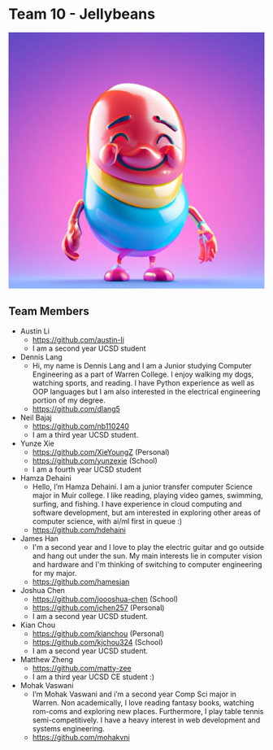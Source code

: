 # Team 10 - Jellybeans

![logo](https://raw.githubusercontent.com/cse110-sp23-group10/cse110-sp23-group10/main/admin/branding/logo.jpg)

## Team Members

- Austin Li
  - <https://github.com/austin-li>
  - I am a second year UCSD student
- Dennis Lang
  - Hi, my name is Dennis Lang and I am a Junior studying Computer Engineering as a part of Warren College. I enjoy walking my dogs, watching sports, and reading. I have Python experience as well as OOP languages but I am also interested in the electrical engineering portion of my degree.
  - <https://github.com/dlang5>
- Neil Bajaj
  - <https://github.com/nb110240>
  - I am a third year UCSD student.
- Yunze Xie
  - <https://github.com/XieYoungZ> (Personal)
  - <https://github.com/yunzexie> (School)
  - I am a fourth year UCSD student
- Hamza Dehaini
  - Hello, I’m Hamza Dehaini. I am a junior transfer computer Science major in Muir college. I like reading, playing video games, swimming, surfing, and fishing. I have experience in cloud computing and software development, but am interested in exploring other areas of computer science, with ai/ml first in queue :)
  - <https://github.com/hdehaini>
- James Han
  - I'm a second year and I love to play the electric guitar and go outside and hang out under the sun. My main interests lie in computer vision and hardware and I'm thinking of switching to computer engineering for my major.
  - <https://github.com/hamesjan>
- Joshua Chen
  - <https://github.com/joooshua-chen> (School)
  - <https://github.com/jchen257> (Personal)
  - I am a second year UCSD student.
- Kian Chou
  - https://github.com/kianchou (Personal)
  - <https://github.com/kjchou324> (School)
  - I am a second year UCSD student.
- Matthew Zheng
  - <https://github.com/matty-zee>
  - I am a third year UCSD CE student :)
- Mohak Vaswani
  - I’m Mohak Vaswani and i’m a second year Comp Sci major in Warren. Non academically, I love reading fantasy books, watching rom-coms and exploring new places. Furthermore, I play table tennis semi-competitively. I have a heavy interest in web development and systems engineering.
  - <https://github.com/mohakvni>
